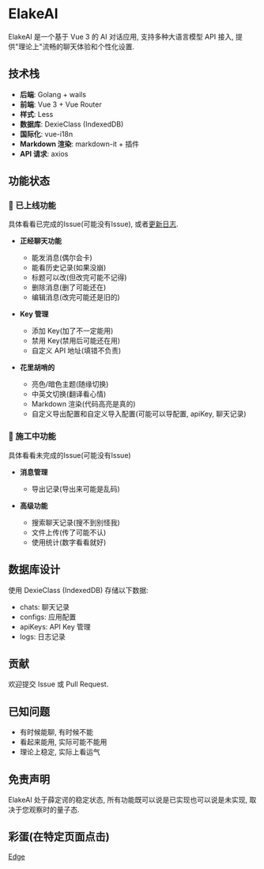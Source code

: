 # ElakeAI

ElakeAI 是一个基于 Vue 3 的 AI 对话应用, 支持多种大语言模型 API 接入, 提供"理论上"流畅的聊天体验和个性化设置.

## 技术栈

* **后端**: Golang + wails
* **前端**: Vue 3 + Vue Router
* **样式**: Less
* **数据库**: DexieClass (IndexedDB)
* **国际化**: vue-i18n
* **Markdown 渲染**: markdown-it + 插件
* **API 请求**: axios

## 功能状态

### 🎉 已上线功能

具体看看已完成的Issue(可能没有Issue), 或者[更新日志](UpdateLog.md).

* **正经聊天功能**
	* 能发消息(偶尔会卡)
	* 能看历史记录(如果没崩)
	* 标题可以改(但改完可能不记得)
	* 删除消息(删了可能还在)
	* 编辑消息(改完可能还是旧的)

* **Key 管理**
	* 添加 Key(加了不一定能用)
	* 禁用 Key(禁用后可能还在用)
	* 自定义 API 地址(填错不负责)

* **花里胡哨的**
	* 亮色/暗色主题(随缘切换)
	* 中英文切换(翻译看心情)
	* Markdown 渲染(代码高亮是真的)
	* 自定义导出配置和自定义导入配置(可能可以导配置, apiKey, 聊天记录)

### 🚧 施工中功能

具体看看未完成的Issue(可能没有Issue)

* **消息管理**
	* 导出记录(导出来可能是乱码)

* **高级功能**
	* 搜索聊天记录(搜不到别怪我)
	* 文件上传(传了可能不认)
	* 使用统计(数字看看就好)

## 数据库设计

使用 DexieClass (IndexedDB) 存储以下数据:

* chats: 聊天记录
* configs: 应用配置
* apiKeys: API Key 管理
* logs: 日志记录

## 贡献

欢迎提交 Issue 或 Pull Request.

## 已知问题

* 有时候能聊, 有时候不能
* 看起来能用, 实际可能不能用
* 理论上稳定, 实际上看运气

## 免责声明

ElakeAI 处于薛定谔的稳定状态, 所有功能既可以说是已实现也可以说是未实现, 取决于您观察时的量子态.

## 彩蛋(在特定页面点击)

[Edge](https://www.microsoft.com/edge)

